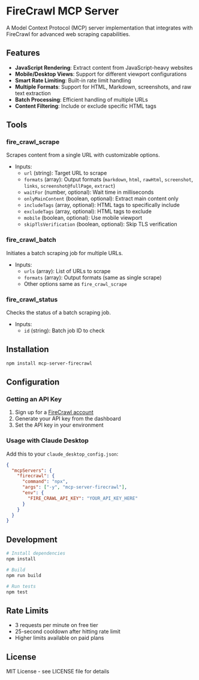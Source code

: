 # FireCrawl MCP Server

A Model Context Protocol (MCP) server implementation that integrates with FireCrawl for advanced web scraping capabilities.

## Features

- **JavaScript Rendering**: Extract content from JavaScript-heavy websites
- **Mobile/Desktop Views**: Support for different viewport configurations
- **Smart Rate Limiting**: Built-in rate limit handling
- **Multiple Formats**: Support for HTML, Markdown, screenshots, and raw text extraction
- **Batch Processing**: Efficient handling of multiple URLs
- **Content Filtering**: Include or exclude specific HTML tags

## Tools

### fire_crawl_scrape

Scrapes content from a single URL with customizable options.

- Inputs:
  - `url` (string): Target URL to scrape
  - `formats` (array): Output formats (`markdown`, `html`, `rawHtml`, `screenshot`, `links`, `screenshot@fullPage`, `extract`)
  - `waitFor` (number, optional): Wait time in milliseconds
  - `onlyMainContent` (boolean, optional): Extract main content only
  - `includeTags` (array, optional): HTML tags to specifically include
  - `excludeTags` (array, optional): HTML tags to exclude
  - `mobile` (boolean, optional): Use mobile viewport
  - `skipTlsVerification` (boolean, optional): Skip TLS verification

### fire_crawl_batch

Initiates a batch scraping job for multiple URLs.

- Inputs:
  - `urls` (array): List of URLs to scrape
  - `formats` (array): Output formats (same as single scrape)
  - Other options same as `fire_crawl_scrape`

### fire_crawl_status

Checks the status of a batch scraping job.

- Inputs:
  - `id` (string): Batch job ID to check

## Installation

```bash
npm install mcp-server-firecrawl
```

## Configuration

### Getting an API Key

1. Sign up for a [FireCrawl account](https://firecrawl.dev)
2. Generate your API key from the dashboard
3. Set the API key in your environment

### Usage with Claude Desktop

Add this to your `claude_desktop_config.json`:

```json
{
  "mcpServers": {
    "firecrawl": {
      "command": "npx",
      "args": ["-y", "mcp-server-firecrawl"],
      "env": {
        "FIRE_CRAWL_API_KEY": "YOUR_API_KEY_HERE"
      }
    }
  }
}
```

## Development

```bash
# Install dependencies
npm install

# Build
npm run build

# Run tests
npm test
```

## Rate Limits

- 3 requests per minute on free tier
- 25-second cooldown after hitting rate limit
- Higher limits available on paid plans

## License

MIT License - see LICENSE file for details
